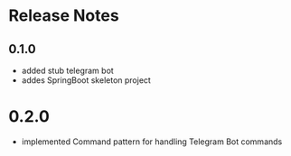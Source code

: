 # Release Notes

## 0.1.0

* added stub telegram bot
* addes SpringBoot skeleton project

# 0.2.0

* implemented Command pattern for handling Telegram Bot commands